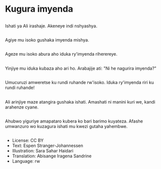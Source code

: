 # Kugura imyenda

##
Ishati ya Ali irashaje. Akeneye indi nshyashya.

##
Agiye mu isoko gushaka imyenda mishya.

##
Ageze mu isoko abura aho iduka ry'imyenda riherereye.

##
Yinjiye mu iduka kubaza aho ari ho. Arabajije ati: "Ni he nagurira imyenda?"

##
Umucuruzi amweretse ku rundi ruhande rw'isoko. Iduka ry'imyenda riri ku rundi ruhande!

##
Ali arinjiye maze atangira gushaka ishati. Amashati ni manini kuri we, kandi arahenze cyane.

##
Ahubwo yiguriye amapataro kubera ko bari barimo kuyateza. Afashe umwanzuro wo kuzagura ishati mu kwezi gutaha yahembwe.

##
* License: CC BY
* Text: Espen Stranger-Johannessen
* Illustration: Sara Sahar Haidari
* Translation: Abisange Iragena Sandrine
* Language: rw
